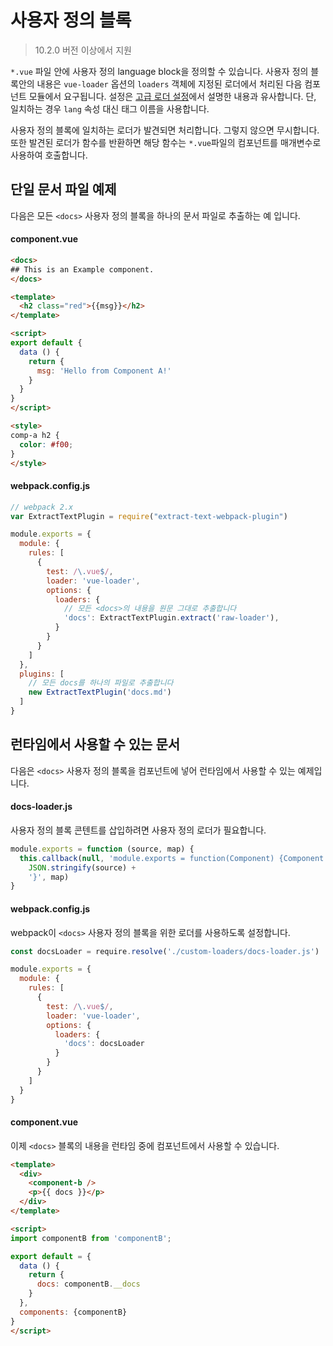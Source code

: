 # 사용자 정의 블록

> 10.2.0 버전 이상에서 지원

`*.vue` 파일 안에 사용자 정의 language block을 정의할 수 있습니다. 사용자 정의 블록안의 내용은 `vue-loader` 옵션의 `loaders` 객체에 지정된 로더에서 처리된 다음 컴포넌트 모듈에서 요구됩니다. 설정은 [고급 로더 설정](../configurations/advanced.md)에서 설명한 내용과 유사합니다. 단, 일치하는 경우 `lang` 속성 대신 태그 이름을 사용합니다.

사용자 정의 블록에 일치하는 로더가 발견되면 처리합니다. 그렇지 않으면 무시합니다. 또한 발견된 로더가 함수를 반환하면 해당 함수는 `*.vue`파일의 컴포넌트를 매개변수로 사용하여 호출합니다.

## 단일 문서 파일 예제

다음은 모든 `<docs>` 사용자 정의 블록을 하나의 문서 파일로 추출하는 예 입니다.

#### component.vue

``` html
<docs>
## This is an Example component.
</docs>

<template>
  <h2 class="red">{{msg}}</h2>
</template>

<script>
export default {
  data () {
    return {
      msg: 'Hello from Component A!'
    }
  }
}
</script>

<style>
comp-a h2 {
  color: #f00;
}
</style>
```

#### webpack.config.js

``` js
// webpack 2.x
var ExtractTextPlugin = require("extract-text-webpack-plugin")

module.exports = {
  module: {
    rules: [
      {
        test: /\.vue$/,
        loader: 'vue-loader',
        options: {
          loaders: {
            // 모든 <docs>의 내용을 원문 그대로 추출합니다
            'docs': ExtractTextPlugin.extract('raw-loader'),
          }
        }
      }
    ]
  },
  plugins: [
    // 모든 docs를 하나의 파일로 추출합니다
    new ExtractTextPlugin('docs.md')
  ]
}
```

## 런타임에서 사용할 수 있는 문서

다음은 `<docs>` 사용자 정의 블록을 컴포넌트에 넣어 런타임에서 사용할 수 있는 예제입니다.

#### docs-loader.js

사용자 정의 블록 콘텐트를 삽입하려면 사용자 정의 로더가 필요합니다.

``` js
module.exports = function (source, map) {
  this.callback(null, 'module.exports = function(Component) {Component.options.__docs = ' +
    JSON.stringify(source) +
    '}', map)
}
```

#### webpack.config.js

webpack이 `<docs>` 사용자 정의 블록을 위한 로더를 사용하도록 설정합니다.

``` js
const docsLoader = require.resolve('./custom-loaders/docs-loader.js')

module.exports = {
  module: {
    rules: [
      {
        test: /\.vue$/,
        loader: 'vue-loader',
        options: {
          loaders: {
            'docs': docsLoader
          }
        }
      }
    ]
  }
}
```

#### component.vue

이제 `<docs>` 블록의 내용을 런타임 중에 컴포넌트에서 사용할 수 있습니다.

``` html
<template>
  <div>
    <component-b />
    <p>{{ docs }}</p>
  </div>
</template>

<script>
import componentB from 'componentB';

export default = {
  data () {
    return {
      docs: componentB.__docs
    }
  },
  components: {componentB}
}
</script>
```
